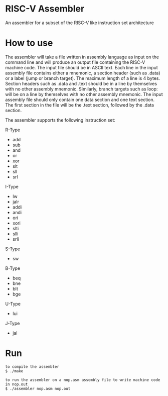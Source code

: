 RISC-V Assembler
==============

An assembler for a subset of the RISC-V like instruction set architecture

# How to use
The assembler will take a file written in assembly language as input on the command line and will produce an output file containing the RISC-V machine code. The input file should be in ASCII text. Each line in the input assembly file contains either a mnemonic, a section header (such as .data) or a label (jump or branch target). The maximum length of a line is 4 bytes. Section headers such as .data and .text should be in a line by themselves with no other assembly mnemonic. Similarly, branch targets such as loop: will be on a line by themselves with no other assembly mnemonic. The input assembly file should only contain one data section and one text section. The first section in the file will be the .text section, followed by the .data section.

The assembler supports the following instruction set:

R-Type
- add
- sub
- and
- or
- xor
- slt
- sll
- srl

I-Type
- lw
- jalr
- addi
- andi
- ori
- xori
- slti
- slli
- srli

S-Type
- sw

B-Type
- beq
- bne
- blt
- bge

U-Type
- lui

J-Type
- jal

# Run
    to compile the assembler
    $ ./make
    
    to run the assembler on a nop.asm assembly file to write machine code in nop.out
    $ ./assembler nop.asm nop.out
